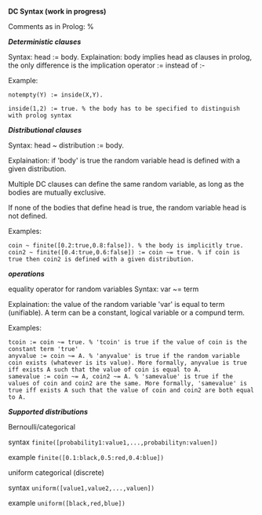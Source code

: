 **DC Syntax (work in progress)**

Comments as in Prolog: %

***Deterministic clauses***

Syntax: head := body.
Explaination: body implies head as clauses in prolog, the only difference is the implication operator := instead of :-

Example:
```
notempty(Y) := inside(X,Y).

inside(1,2) := true. % the body has to be specified to distinguish with prolog syntax
```

***Distributional clauses***

Syntax: head ~ distribution := body.

Explaination: if 'body' is true the random variable head is defined with a given distribution.

Multiple DC clauses can define the same random variable, as long as the bodies are mutually exclusive.

If none of the bodies that define head is true, the random variable head is not defined.

Examples:
```
coin ~ finite([0.2:true,0.8:false]). % the body is implicitly true.
coin2 ~ finite([0.4:true,0.6:false]) := coin ~= true. % if coin is true then coin2 is defined with a given distribution.
```

***operations***

equality operator for random variables
Syntax: var ~= term

Explaination: the value of the random variable 'var' is equal to term (unifiable). A term can be a constant, logical variable or a compund term.

Examples:
```
tcoin := coin ~= true. % 'tcoin' is true if the value of coin is the constant term 'true'
anyvalue := coin ~= A. % 'anyvalue' is true if the random variable coin exists (whatever is its value). More formally, anyvalue is true iff exists A such that the value of coin is equal to A.
samevalue := coin ~= A, coin2 ~= A. % 'samevalue' is true if the values of coin and coin2 are the same. More formally, 'samevalue' is true iff exists A such that the value of coin and coin2 are both equal to A.
```

***Supported distributions***

Bernoulli/categorical

syntax ```finite([probability1:value1,...,probabilityn:valuen])```

example ```finite([0.1:black,0.5:red,0.4:blue])```

uniform categorical (discrete)

syntax ```uniform([value1,value2,...,valuen])```

example ```uniform([black,red,blue])```



